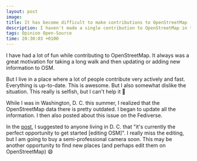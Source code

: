 ```yaml
---
layout: post
image: 
title: It has become difficult to make contributions to OpenStreetMap
description: I haven't made a single contribution to OpenStreetMap in the last 4 months and I don't like that.
tags: Opinion Open-Source
time: 20:30:03 +0100
---
```


I have had a lot of fun while contributing to OpenStreetMap. It always was a great motivation for taking a long walk and then updating or adding new information to OSM.

But I live in a place where a lot of people contribute very actively and fast. Everything is up-to-date. This is awesome. But I also somewhat dislike the situation. This really is selfish, but I can't help it 🥲

While I was in Washington, D. C. this summer, I realized that the OpenStreetMap data there is pretty outdated. I began to update all the information. I then also posted about this issue on the Fediverse.

In the [post](https://fosstodon.org/@konstantin/110747086680237019), I suggested to anyone living in D. C. that "it's currently the perfect opportunity to get started [editing OSM]". I really miss the editing, but I am going to buy a semi-professional camera soon. This may be another opportunity to find new places (and perhaps edit them on OpenStreetMap) 😄
